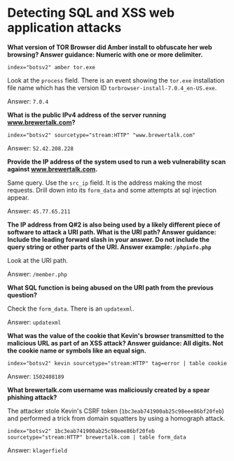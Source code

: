 # Detecting SQL and XSS web application attacks

**What version of TOR Browser did Amber install to obfuscate her web browsing? Answer guidance: Numeric with one or more delimiter.**

    index="botsv2" amber tor.exe 

Look at the `process` field. There is an event showing the `tor.exe` 
installation file name which has the version ID `torbrowser-install-7.0.4_en-US.exe`.

Answer: `7.0.4`

**What is the public IPv4 address of the server running www.brewertalk.com?**

    index="botsv2" sourcetype="stream:HTTP" "www.brewertalk.com"

Answer: `52.42.208.228`

**Provide the IP address of the system used to run a web vulnerability scan against www.brewertalk.com.**

Same query. Use the `src_ip` field. It is the address making the most requests. Drill down into its `form_data` 
and some attempts at sql injection appear.

Answer: `45.77.65.211`

**The IP address from Q#2 is also being used by a likely different piece of software to attack a URI path. What is the URI path? Answer guidance: Include the leading forward slash in your answer. Do not include the query string or other parts of the URI. Answer example: `/phpinfo.php`**

Look at the URI path.

Answer: `/member.php`

**What SQL function is being abused on the URI path from the previous question?**

Check the `form_data`. There is an `updatexml`.

Answer: `updatexml`

**What was the value of the cookie that Kevin's browser transmitted to the malicious URL as part of an XSS attack? Answer guidance: All digits. Not the cookie name or symbols like an equal sign.**

    index="botsv2" kevin sourcetype="stream:HTTP" tag=error | table cookie

Answer: `1502408189`

**What brewertalk.com username was maliciously created by a spear phishing attack?**

The attacker stole Kevin's CSRF token (`1bc3eab741900ab25c98eee86bf20feb`) and performed a trick from domain 
squatters by using a homograph attack.

    index="botsv2" 1bc3eab741900ab25c98eee86bf20feb sourcetype="stream:HTTP" brewertalk.com | table form_data

Answer: `klagerfield`